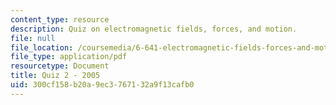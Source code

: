 ```yaml
---
content_type: resource
description: Quiz on electromagnetic fields, forces, and motion.
file: null
file_location: /coursemedia/6-641-electromagnetic-fields-forces-and-motion-spring-2005/300cf158b20a9ec3767132a9f13cafb0_q2sp05.pdf
file_type: application/pdf
resourcetype: Document
title: Quiz 2 - 2005
uid: 300cf158-b20a-9ec3-7671-32a9f13cafb0
---
```

